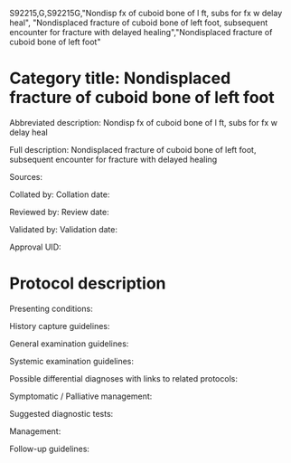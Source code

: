 S92215,G,S92215G,"Nondisp fx of cuboid bone of l ft, subs for fx w delay heal", "Nondisplaced fracture of cuboid bone of left foot, subsequent encounter for fracture with delayed healing","Nondisplaced fracture of cuboid bone of left foot"
# Category title: Nondisplaced fracture of cuboid bone of left foot

Abbreviated description: Nondisp fx of cuboid bone of l ft, subs for fx w delay heal

Full description: Nondisplaced fracture of cuboid bone of left foot, subsequent encounter for fracture with delayed healing

Sources:

Collated by:
Collation date:

Reviewed by:
Review date:

Validated by:
Validation date:

Approval UID:

# Protocol description

Presenting conditions:

History capture guidelines:

General examination guidelines:

Systemic examination guidelines:

Possible differential diagnoses with links to related protocols:

Symptomatic / Palliative management:

Suggested diagnostic tests:

Management:

Follow-up guidelines:
